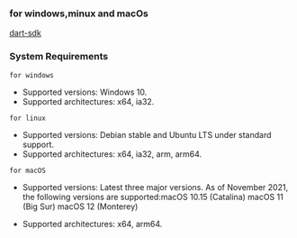 ### for windows,minux and macOs

[dart-sdk](https://dart.dev/get-dart)

### System Requirements

`for windows`

- Supported versions: Windows 10.
- Supported architectures: x64, ia32.

`for linux`

- Supported versions: Debian stable and Ubuntu LTS under standard support.
- Supported architectures: x64, ia32, arm, arm64.

`for macOS`

- Supported versions: Latest three major versions. As of November 2021, the
  following versions are supported:macOS 10.15 (Catalina) macOS 11 (Big Sur)
  macOS 12 (Monterey)

- Supported architectures: x64, arm64.
